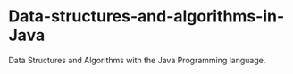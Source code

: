 # Data-structures-and-algorithms-in-Java
Data Structures and Algorithms with the Java Programming language. 
